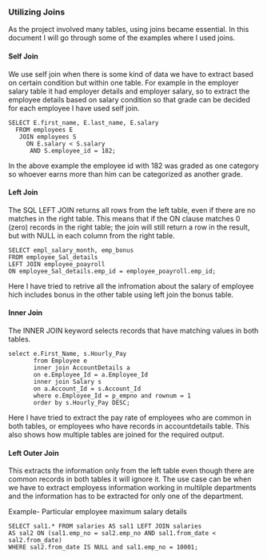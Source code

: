 
### Utilizing Joins

As the project involved many tables, using joins became essential. In this document I will go through some of the examples where I used joins.

#### Self Join 
We use self join when there is some kind of data we have to extract based on certain condition but within one table. For example in the employer salary table it had employer details and employer salary, so to extract the employee details based on salary condition so that grade can be decided for each employee I have used self join. 

```
SELECT E.first_name, E.last_name, E.salary 
  FROM employees E 
   JOIN employees S
     ON E.salary < S.salary 
      AND S.employee_id = 182;
```
In the above example the employee id with 182 was graded as one category so whoever earns more than him can be categorized as another grade.

#### Left Join
The SQL LEFT JOIN returns all rows from the left table, even if there are no matches in the right table. This means that if the ON clause matches 0 (zero) records in the right table; the join will still return a row in the result, but with NULL in each column from the right table.

```
SELECT empl_salary_month, emp_bonus 
FROM employee_Sal_details 
LEFT JOIN employee_poayroll 
ON employee_Sal_details.emp_id = employee_poayroll.emp_id;
 ```
 Here I have tried to retrive all the infromation about the salary of employee hich includes bonus in the other table using left join the bonus table.
 
 #### Inner Join
 The INNER JOIN keyword selects records that have matching values in both tables.
 
 ```
 select e.First_Name, s.Hourly_Pay
		from Employee e
		inner join AccountDetails a
		on e.Employee_Id = a.Employee_Id
		inner join Salary s
		on a.Account_Id = s.Account_Id
		where e.Employee_Id = p_empno and rownum = 1
		order by s.Hourly_Pay DESC;
 ```
 Here I have tried to extract the pay rate of employees who are common in both tables, or employees who have records in accountdetails table. This also shows how multiple tables are joined for the required output.
 
 #### Left Outer Join 
 This extracts the information only from the left table even though there are common records in both tables it will ignore it. The use case can be when we have to extract employess information working in multilple departments and the information has to be extracted for only one of the department. 
 
 Example- Particular employee maximum salary details
 
 ```
 SELECT sal1.* FROM salaries AS sal1 LEFT JOIN salaries 
 AS sal2 ON (sal1.emp_no = sal2.emp_no AND sal1.from_date < sal2.from_date) 
 WHERE sal2.from_date IS NULL and sal1.emp_no = 10001;
 ```
 

